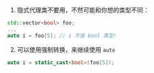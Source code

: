 1. 隐式代理类不要用，不然可能和你想的类型不同：
```cpp
std::vector<bool> foo;
...
auto i = foo[5]; // i 不是 bool 类型!
```

2. 可以使用强制转换，来继续使用 `auto`
```cpp
auto i = static_cast<bool>(foo[5]);
```